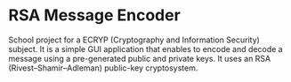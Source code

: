 # RSA Message Encoder
School project for a ECRYP (Cryptography and Information Security) subject. It is a simple GUI application that enables to encode and decode a message using a pre-generated public and private keys. It uses an RSA (Rivest–Shamir–Adleman) public-key cryptosystem.

